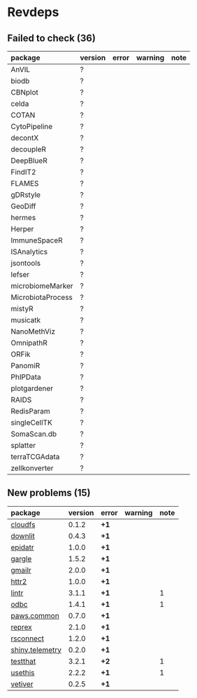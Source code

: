 # Revdeps

## Failed to check (36)

|package           |version |error |warning |note |
|:-----------------|:-------|:-----|:-------|:----|
|AnVIL             |?       |      |        |     |
|biodb             |?       |      |        |     |
|CBNplot           |?       |      |        |     |
|celda             |?       |      |        |     |
|COTAN             |?       |      |        |     |
|CytoPipeline      |?       |      |        |     |
|decontX           |?       |      |        |     |
|decoupleR         |?       |      |        |     |
|DeepBlueR         |?       |      |        |     |
|FindIT2           |?       |      |        |     |
|FLAMES            |?       |      |        |     |
|gDRstyle          |?       |      |        |     |
|GeoDiff           |?       |      |        |     |
|hermes            |?       |      |        |     |
|Herper            |?       |      |        |     |
|ImmuneSpaceR      |?       |      |        |     |
|ISAnalytics       |?       |      |        |     |
|jsontools         |?       |      |        |     |
|lefser            |?       |      |        |     |
|microbiomeMarker  |?       |      |        |     |
|MicrobiotaProcess |?       |      |        |     |
|mistyR            |?       |      |        |     |
|musicatk          |?       |      |        |     |
|NanoMethViz       |?       |      |        |     |
|OmnipathR         |?       |      |        |     |
|ORFik             |?       |      |        |     |
|PanomiR           |?       |      |        |     |
|PhIPData          |?       |      |        |     |
|plotgardener      |?       |      |        |     |
|RAIDS             |?       |      |        |     |
|RedisParam        |?       |      |        |     |
|singleCellTK      |?       |      |        |     |
|SomaScan.db       |?       |      |        |     |
|splatter          |?       |      |        |     |
|terraTCGAdata     |?       |      |        |     |
|zellkonverter     |?       |      |        |     |

## New problems (15)

|package         |version |error  |warning |note |
|:---------------|:-------|:------|:-------|:----|
|[cloudfs](problems.md#cloudfs)|0.1.2   |__+1__ |        |     |
|[downlit](problems.md#downlit)|0.4.3   |__+1__ |        |     |
|[epidatr](problems.md#epidatr)|1.0.0   |__+1__ |        |     |
|[gargle](problems.md#gargle)|1.5.2   |__+1__ |        |     |
|[gmailr](problems.md#gmailr)|2.0.0   |__+1__ |        |     |
|[httr2](problems.md#httr2)|1.0.0   |__+1__ |        |     |
|[lintr](problems.md#lintr)|3.1.1   |__+1__ |        |1    |
|[odbc](problems.md#odbc)|1.4.1   |__+1__ |        |1    |
|[paws.common](problems.md#pawscommon)|0.7.0   |__+1__ |        |     |
|[reprex](problems.md#reprex)|2.1.0   |__+1__ |        |     |
|[rsconnect](problems.md#rsconnect)|1.2.0   |__+1__ |        |     |
|[shiny.telemetry](problems.md#shinytelemetry)|0.2.0   |__+1__ |        |     |
|[testthat](problems.md#testthat)|3.2.1   |__+2__ |        |1    |
|[usethis](problems.md#usethis)|2.2.2   |__+1__ |        |1    |
|[vetiver](problems.md#vetiver)|0.2.5   |__+1__ |        |     |

